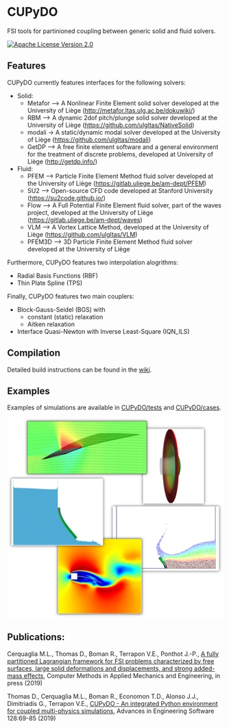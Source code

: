 # CUPyDO
FSI tools for partinioned coupling between generic solid and fluid solvers.

[![Apache License Version 2.0](https://img.shields.io/badge/license-Apache_2.0-green.svg)](LICENSE)

## Features
CUPyDO currently features interfaces for the following solvers:
- Solid:
  - Metafor --> A Nonlinear Finite Element solid solver developed at the University of Liège (http://metafor.ltas.ulg.ac.be/dokuwiki/)
  - RBM --> A dynamic 2dof pitch/plunge solid solver developed at the University of Liège (https://github.com/ulgltas/NativeSolid)
  - modali -> A static/dynamic modal solver developed at the University of Liège (https://github.com/ulgltas/modali)
  - GetDP --> A free finite element software and a general environment for the treatment of discrete problems, developed at University of Liège (http://getdp.info/)
- Fluid:
  - PFEM --> Particle Finite Element Method fluid solver developed at the University of Liège (https://gitlab.uliege.be/am-dept/PFEM)
  - SU2 --> Open-source CFD code developed at Stanford University (https://su2code.github.io/)
  - Flow --> A Full Potential Finite Element fluid solver, part of the waves project, developed at the University of Liège (https://gitlab.uliege.be/am-dept/waves)
  - VLM --> A Vortex Lattice Method, developed at the University of Liège (https://github.com/ulgltas/VLM)
  - PFEM3D --> 3D Particle Finite Element Method fluid solver developed at the University of Liège

Furthermore, CUPyDO features two interpolation alogrithms:
- Radial Basis Functions (RBF)
- Thin Plate Spline (TPS)

Finally, CUPyDO features two main couplers:
- Block-Gauss-Seidel (BGS) with
  - constant (static) relaxation
  - Aitken relaxation
- Interface Quasi-Newton with Inverse Least-Square (IQN_ILS)

## Compilation
Detailed build instructions can be found in the [wiki](https://github.com/ulgltas/CUPyDO/wiki/Installation).

## Examples
Examples of simulations are available in [CUPyDO/tests](https://github.com/ulgltas/CUPyDO/tree/master/tests) and [CUPyDO/cases](https://github.com/ulgltas/CUPyDO/tree/master/cases).

![Screenshot](/tests/fsi_examples.png)

## Publications:
Cerquaglia M.L., Thomas D., Boman R., Terrapon V.E., Ponthot J.-P., [A fully partitioned Lagrangian framework for FSI problems characterized by free surfaces, large solid deformations and displacements, and strong added-mass effects](https://doi.org/10.1016/j.cma.2019.01.021), Computer Methods in Applied Mechanics and Engineering, in press (2019)

Thomas D., Cerquaglia M.L., Boman R., Economon T.D., Alonso J.J., Dimitriadis G., Terrapon V.E., [CUPyDO - An integrated Python environment for coupled multi-physics simulations](https://doi.org/10.1016/j.advengsoft.2018.05.007), Advances in Engineering Software 128:69-85 (2019)
